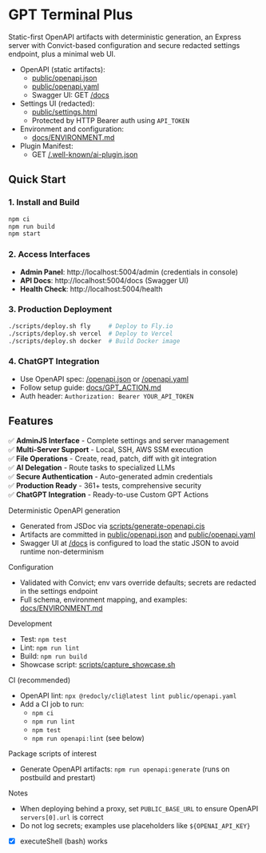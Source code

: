 # GPT Terminal Plus

Static-first OpenAPI artifacts with deterministic generation, an Express server with Convict-based configuration and secure redacted settings endpoint, plus a minimal web UI.

- OpenAPI (static artifacts):
  - [public/openapi.json](public/openapi.json)
  - [public/openapi.yaml](public/openapi.yaml)
  - Swagger UI: GET [/docs](/docs)
- Settings UI (redacted):
  - [public/settings.html](public/settings.html)
  - Protected by HTTP Bearer auth using `API_TOKEN`
- Environment and configuration:
  - [docs/ENVIRONMENT.md](docs/ENVIRONMENT.md)
- Plugin Manifest:
  - GET [/.well-known/ai-plugin.json](/.well-known/ai-plugin.json)

## Quick Start

### 1. Install and Build
```bash
npm ci
npm run build
npm start
```

### 2. Access Interfaces
- **Admin Panel**: http://localhost:5004/admin (credentials in console)
- **API Docs**: http://localhost:5004/docs (Swagger UI)
- **Health Check**: http://localhost:5004/health

### 3. Production Deployment
```bash
./scripts/deploy.sh fly     # Deploy to Fly.io
./scripts/deploy.sh vercel  # Deploy to Vercel
./scripts/deploy.sh docker  # Build Docker image
```

### 4. ChatGPT Integration
- Use OpenAPI spec: [/openapi.json](/openapi.json) or [/openapi.yaml](/openapi.yaml)
- Follow setup guide: [docs/GPT_ACTION.md](docs/GPT_ACTION.md)
- Auth header: `Authorization: Bearer YOUR_API_TOKEN`

## Features

✅ **AdminJS Interface** - Complete settings and server management  
✅ **Multi-Server Support** - Local, SSH, AWS SSM execution  
✅ **File Operations** - Create, read, patch, diff with git integration  
✅ **AI Delegation** - Route tasks to specialized LLMs  
✅ **Secure Authentication** - Auto-generated admin credentials  
✅ **Production Ready** - 361+ tests, comprehensive security  
✅ **ChatGPT Integration** - Ready-to-use Custom GPT Actions  

Deterministic OpenAPI generation
- Generated from JSDoc via [scripts/generate-openapi.cjs](scripts/generate-openapi.cjs)
- Artifacts are committed in [public/openapi.json](public/openapi.json) and [public/openapi.yaml](public/openapi.yaml)
- Swagger UI at [/docs](/docs) is configured to load the static JSON to avoid runtime non-determinism

Configuration
- Validated with Convict; env vars override defaults; secrets are redacted in the settings endpoint
- Full schema, environment mapping, and examples: [docs/ENVIRONMENT.md](docs/ENVIRONMENT.md)

Development
- Test: `npm test`
- Lint: `npm run lint`
- Build: `npm run build`
- Showcase script: [scripts/capture_showcase.sh](scripts/capture_showcase.sh)

CI (recommended)
- OpenAPI lint: `npx @redocly/cli@latest lint public/openapi.yaml`
- Add a CI job to run:
  - `npm ci`
  - `npm run lint`
  - `npm test`
  - `npm run openapi:lint` (see below)

Package scripts of interest
- Generate OpenAPI artifacts: `npm run openapi:generate` (runs on postbuild and prestart)

Notes
- When deploying behind a proxy, set `PUBLIC_BASE_URL` to ensure OpenAPI `servers[0].url` is correct
- Do not log secrets; examples use placeholders like `${OPENAI_API_KEY}`
- [x] executeShell (bash) works
